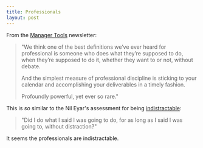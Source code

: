 ```yaml
---
title: Professionals 
layout: post
---
```


From the [Manager Tools](https://manager-tools.com/) newsletter:

> "We think one of the best definitions we’ve ever heard for professional is someone who does what they’re supposed to do, when they’re supposed to do it, whether they want to or not, without debate.
>
> And the simplest measure of professional discipline is sticking to your calendar and accomplishing your deliverables in a timely fashion.
>
> Profoundly powerful, yet ever so rare."

This is *so* similar to the Nil Eyar's assessment for being [indistractable](indistractable/):

> "Did I do what I said I was going to do, for as long as I said I was going to, without distraction?"

It seems the professionals are indistractable.
